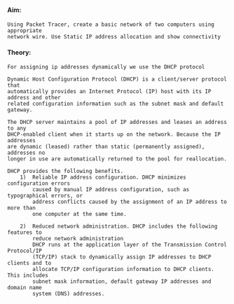 #### Aim: 
    Using Packet Tracer, create a basic network of two computers using appropriate
    network wire. Use Static IP address allocation and show connectivity

#### Theory:
    For assigning ip addresses dynamically we use the DHCP protocol

    Dynamic Host Configuration Protocol (DHCP) is a client/server protocol that
    automatically provides an Internet Protocol (IP) host with its IP address and other
    related configuration information such as the subnet mask and default gateway.

    The DHCP server maintains a pool of IP addresses and leases an address to any
    DHCP-enabled client when it starts up on the network. Because the IP addresses
    are dynamic (leased) rather than static (permanently assigned), addresses no
    longer in use are automatically returned to the pool for reallocation.

    DHCP provides the following benefits.
        1)  Reliable IP address configuration. DHCP minimizes configuration errors
            caused by manual IP address configuration, such as typographical errors, or
            address conflicts caused by the assignment of an IP address to more than
            one computer at the same time.

        2)  Reduced network administration. DHCP includes the following features to
            reduce network administration
            DHCP runs at the application layer of the Transmission Control Protocol/IP
            (TCP/IP) stack to dynamically assign IP addresses to DHCP clients and to
            allocate TCP/IP configuration information to DHCP clients. This includes
            subnet mask information, default gateway IP addresses and domain name
            system (DNS) addresses.
